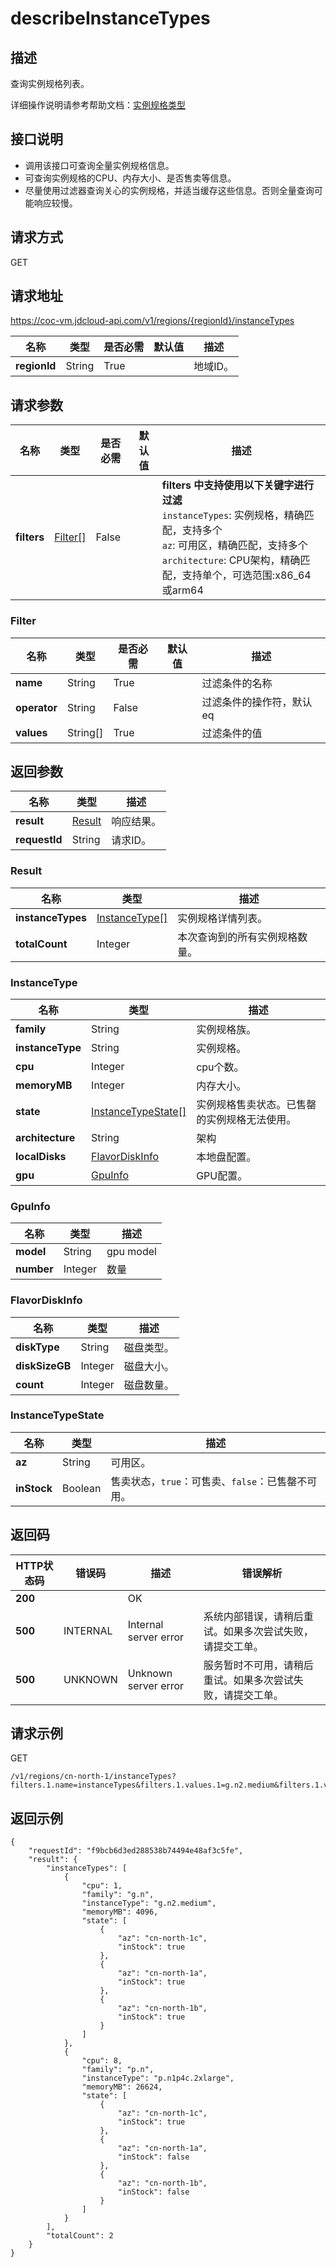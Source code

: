 # describeInstanceTypes


## 描述

查询实例规格列表。

详细操作说明请参考帮助文档：[实例规格类型](https://docs.jdcloud.com/cn/coc-virtual-machines/instance-type-family)

## 接口说明
- 调用该接口可查询全量实例规格信息。
- 可查询实例规格的CPU、内存大小、是否售卖等信息。
- 尽量使用过滤器查询关心的实例规格，并适当缓存这些信息。否则全量查询可能响应较慢。


## 请求方式
GET

## 请求地址
https://coc-vm.jdcloud-api.com/v1/regions/{regionId}/instanceTypes

|名称|类型|是否必需|默认值|描述|
|---|---|---|---|---|
|**regionId**|String|True| |地域ID。|

## 请求参数
|名称|类型|是否必需|默认值|描述|
|---|---|---|---|---|
|**filters**|[Filter[]](#filter)|False| |<b>filters 中支持使用以下关键字进行过滤</b><br>`instanceTypes`: 实例规格，精确匹配，支持多个<br>`az`: 可用区，精确匹配，支持多个<br>`architecture`: CPU架构，精确匹配，支持单个，可选范围:x86_64或arm64<br>|

### <div id="Filter">Filter</div>
|名称|类型|是否必需|默认值|描述|
|---|---|---|---|---|
|**name**|String|True| |过滤条件的名称|
|**operator**|String|False| |过滤条件的操作符，默认eq|
|**values**|String[]|True| |过滤条件的值|

## 返回参数
|名称|类型|描述|
|---|---|---|
|**result**|[Result](describeInstanceTypes#Result)|响应结果。|
|**requestId**|String|请求ID。|

### <div id="Result">Result</div>
|名称|类型|描述|
|---|---|---|
|**instanceTypes**|[InstanceType[]](describeInstanceTypes#InstanceType)|实例规格详情列表。|
|**totalCount**|Integer|本次查询到的所有实例规格数量。|
### <div id="InstanceType">InstanceType</div>
|名称|类型|描述|
|---|---|---|
|**family**|String|实例规格族。|
|**instanceType**|String|实例规格。|
|**cpu**|Integer|cpu个数。|
|**memoryMB**|Integer|内存大小。|
|**state**|[InstanceTypeState[]](describeInstanceTypes#InstanceTypeState)|实例规格售卖状态。已售罄的实例规格无法使用。|
|**architecture**|String|架构|
|**localDisks**|[FlavorDiskInfo](describeInstanceTypes#FlavorDiskInfo)|本地盘配置。|
|**gpu**|[GpuInfo](describeInstanceTypes#GpuInfo)|GPU配置。|
### <div id="GpuInfo">GpuInfo</div>
|名称|类型|描述|
|---|---|---|
|**model**|String|gpu model<br>|
|**number**|Integer|数量|
### <div id="FlavorDiskInfo">FlavorDiskInfo</div>
|名称|类型|描述|
|---|---|---|
|**diskType**|String|磁盘类型。<br>|
|**diskSizeGB**|Integer|磁盘大小。<br>|
|**count**|Integer|磁盘数量。|
### <div id="InstanceTypeState">InstanceTypeState</div>
|名称|类型|描述|
|---|---|---|
|**az**|String|可用区。|
|**inStock**|Boolean|售卖状态，`true`：可售卖、`false`：已售罄不可用。|

## 返回码
|HTTP状态码|错误码|描述|错误解析|
|---|---|---|---|
|**200**||OK||
|**500**|INTERNAL|Internal server error|系统内部错误，请稍后重试。如果多次尝试失败，请提交工单。|
|**500**|UNKNOWN|Unknown server error|服务暂时不可用，请稍后重试。如果多次尝试失败，请提交工单。|

## 请求示例
GET

```
/v1/regions/cn-north-1/instanceTypes?filters.1.name=instanceTypes&filters.1.values.1=g.n2.medium&filters.1.values.2=p.n1p4c.2xlarge
```


## 返回示例
```
{
    "requestId": "f9bcb6d3ed288538b74494e48af3c5fe", 
    "result": {
        "instanceTypes": [
            {
                "cpu": 1, 
                "family": "g.n", 
                "instanceType": "g.n2.medium", 
                "memoryMB": 4096, 
                "state": [
                    {
                        "az": "cn-north-1c", 
                        "inStock": true
                    }, 
                    {
                        "az": "cn-north-1a", 
                        "inStock": true
                    }, 
                    {
                        "az": "cn-north-1b", 
                        "inStock": true
                    }
                ]
            }, 
            {
                "cpu": 8, 
                "family": "p.n", 
                "instanceType": "p.n1p4c.2xlarge", 
                "memoryMB": 26624, 
                "state": [
                    {
                        "az": "cn-north-1c", 
                        "inStock": true
                    }, 
                    {
                        "az": "cn-north-1a", 
                        "inStock": false
                    }, 
                    {
                        "az": "cn-north-1b", 
                        "inStock": false
                    }
                ]
            }
        ], 
        "totalCount": 2
    }
}
```
